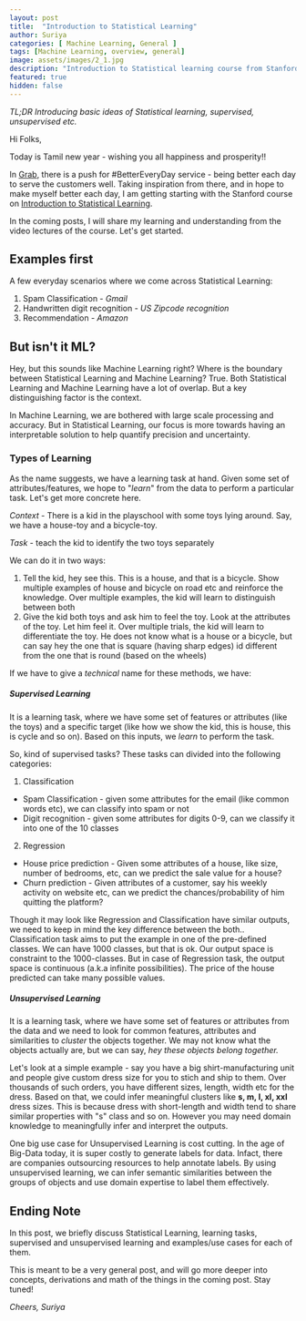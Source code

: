 ```yaml
---
layout: post
title:  "Introduction to Statistical Learning"
author: Suriya
categories: [ Machine Learning, General ]
tags: [Machine Learning, overview, general]
image: assets/images/2_1.jpg
description: "Introduction to Statistical learning course from Stanford open learning"
featured: true
hidden: false
---
```


_TL;DR Introducing basic ideas of Statistical learning, supervised, unsupervised etc._

Hi Folks,

Today is Tamil new year - wishing you all happiness and prosperity!!

In [Grab](https://www.linkedin.com/company/grabapp/), there is a push for #BetterEveryDay service - being better each day to serve the customers well. Taking inspiration from there, and in hope to make myself better each day, I am getting starting with the Stanford course on [Introduction to Statistical Learning](https://lagunita.stanford.edu/courses/HumanitiesSciences/StatLearning/Winter2016/about).

In the coming posts, I will share my learning and understanding from the video lectures of the course. Let's get started.

## Examples first

A few everyday scenarios where we come across Statistical Learning:
1. Spam Classification - _Gmail_
2. Handwritten digit recognition - _US Zipcode recognition_
3. Recommendation - _Amazon_


## But isn't it ML?

Hey, but this sounds like Machine Learning right? Where is the boundary between Statistical Learning and Machine Learning?
True. Both Statistical Learning and Machine Learning have a lot of overlap. But a key distinguishing factor is the context.

In Machine Learning, we are bothered with large scale processing and accuracy. But in Statistical Learning, our focus is more towards having an interpretable solution to help quantify precision and uncertainty.

### Types of Learning

As the name suggests, we have a learning task at hand. Given some set of attributes/features, we hope to "_learn_" from the data to perform a particular task. Let's get more concrete here.

*Context* - There is a kid in the playschool with some toys lying around. Say, we have a house-toy and a bicycle-toy.

*Task* - teach the kid to identify the two toys separately

We can do it in two ways:
1. Tell the kid, hey see this. This is a house, and that is a bicycle. Show multiple examples of house and bicycle on road etc and reinforce the knowledge. Over multiple examples, the kid will learn to distinguish between both
2. Give the kid both toys and ask him to feel the toy. Look at the attributes of the toy. Let him feel it. Over multiple trials, the kid will learn to differentiate the toy. He does not know what is a house or a bicycle, but can say hey the one that is square (having sharp edges) id different from the one that is round (based on the wheels)

If we have to give a _technical_ name for these methods, we have:

##### Supervised Learning

It is a learning task, where we have some set of features or attributes (like the toys) and a specific target (like how we show the kid, this is house, this is cycle and so on). Based on this inputs, we _learn_ to perform the task.

So, kind of supervised tasks? These tasks can divided into the following categories:
1. Classification
  * Spam Classification - given some attributes for the email (like common words etc), we can classify into spam or not
  * Digit recognition - given some attributes for digits 0-9, can we classify it into one of the 10 classes
2. Regression
 * House price prediction - Given some attributes of a house, like size, number of bedrooms, etc, can we predict the sale value for a house?
 * Churn prediction - Given attributes of a customer, say his weekly activity on website etc, can we predict the chances/probability of him quitting the platform?

Though it may look like Regression and Classification have similar outputs, we need to keep in mind the key difference between the both.. Classification task aims to put the example in one of the pre-defined classes. We can have 1000 classes, but that is ok. Our output space is constraint to the 1000-classes. But in case of Regression task, the output space is continuous (a.k.a infinite possibilities). The price of the house predicted can take many possible values.

##### Unsupervised Learning

It is a learning task, where we have some set of features or attributes from the data and we need to look for common features, attributes and similarities to _cluster_ the objects together. We may not know what the objects actually are, but we can say, _hey these objects belong together._

Let's look at a simple example - say you have a big shirt-manufacturing unit and people give custom dress size for you to stich and ship to them. Over thousands of such orders, you have different sizes, length, width etc for the dress. Based on that, we could infer meaningful clusters like **s, m, l, xl, xxl** dress sizes. This is because dress with short-length and width tend to share similar properties with "s" class and so on. However you may need domain knowledge to meaningfully infer and interpret the outputs.

One big use case for Unsupervised Learning is cost cutting. In the age of Big-Data today, it is super costly to generate labels for data. Infact, there are companies outsourcing resources to help annotate labels. By using unsupervised learning, we can infer semantic similarities between the groups of objects and use domain expertise to label them effectively.


## Ending Note

In this post, we briefly discuss Statistical Learning, learning tasks, supervised and unsupervised learning and examples/use cases for each of them.

This is meant to be a very general post, and will go more deeper into concepts, derivations and math of the things in the coming post. Stay tuned!

_Cheers,
Suriya_
